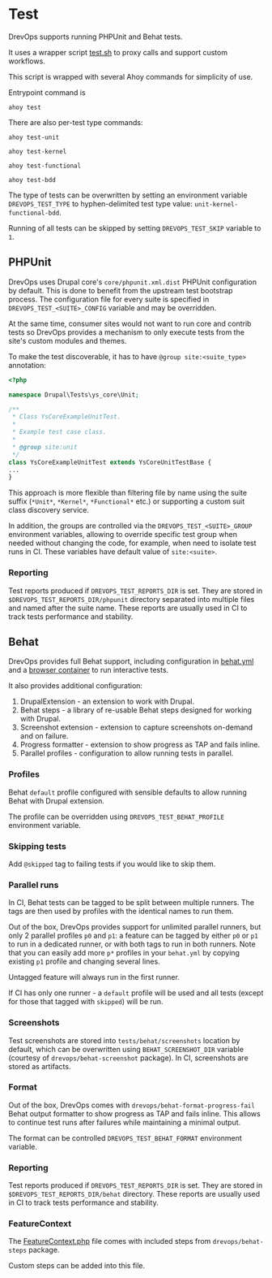 # Test

DrevOps supports running PHPUnit and Behat tests.

It uses a wrapper script [test.sh](../test.sh) to proxy calls and support custom
workflows.

This script is wrapped with several Ahoy commands for simplicity of use.

Entrypoint command is

    ahoy test

There are also per-test type commands:

    ahoy test-unit

    ahoy test-kernel

    ahoy test-functional

    ahoy test-bdd

The type of tests can be overwritten by setting an environment variable
`DREVOPS_TEST_TYPE` to hyphen-delimited test type value: `unit-kernel-functional-bdd`.

Running of all tests can be skipped by setting `DREVOPS_TEST_SKIP` variable to `1`.

## PHPUnit

DrevOps uses Drupal core's `core/phpunit.xml.dist` PHPUnit configuration by
default. This is done to benefit from the upstream test bootstrap process. The
configuration file for every suite is specified in `DREVOPS_TEST_<SUITE>_CONFIG`
variable and may be overridden.

At the same time, consumer sites would not want to run core and contrib tests so
DrevOps provides a mechanism to only execute tests from the site's custom
modules and themes.

To make the test discoverable, it has to have `@group site:<suite_type>` annotation:

```php
<?php

namespace Drupal\Tests\ys_core\Unit;

/**
 * Class YsCoreExampleUnitTest.
 *
 * Example test case class.
 *
 * @group site:unit
 */
class YsCoreExampleUnitTest extends YsCoreUnitTestBase {
...
}
```

This approach is more flexible than filtering file by name using the suite
suffix (`*Unit*`, `*Kernel*`, `*Functional*` etc.) or supporting a custom
suit class discovery service.

In addition, the groups are controlled via the `DREVOPS_TEST_<SUITE>_GROUP`
environment variables, allowing to override specific test group when needed
without changing the code, for example, when need to isolate test runs in CI.
These variables have default value of `site:<suite>`.

### Reporting

Test reports produced if `DREVOPS_TEST_REPORTS_DIR` is set. They are stored in
`$DREVOPS_TEST_REPORTS_DIR/phpunit` directory separated into multiple files
and named after the suite name. These reports are usually used in CI to track
tests performance and stability.

## Behat

DrevOps provides full Behat support, including configuration in [behat.yml](behat.yml)
and a [browser container](docker-compose.yml) to run interactive tests.

It also provides additional configuration:

1. DrupalExtension - an extension to work with Drupal.
2. Behat steps - a library of re-usable Behat steps designed for working with Drupal.
2. Screenshot extension - extension to capture screenshots on-demand and on failure.
3. Progress formatter - extension to show progress as TAP and fails inline.
4. Parallel profiles - configuration to allow running tests in parallel.

### Profiles

Behat `default` profile configured with sensible defaults to allow running Behat
with Drupal extension.

The profile can be overridden using `DREVOPS_TEST_BEHAT_PROFILE` environment variable.

### Skipping tests

Add `@skipped` tag to failing tests if you would like to skip them.

### Parallel runs

In CI, Behat tests can be tagged to be split between multiple runners. The tags
are then used by profiles with the identical names to run them.

Out of the box, DrevOps provides support for unlimited parallel runners, but only
2 parallel profiles `p0` and `p1`: a feature can be tagged by either `p0` or `p1`
to run in a dedicated runner, or with both tags to run in both runners. Note that
you can easily add more `p*` profiles in your `behat.yml` by copying existing `p1`
profile and changing several lines.

Untagged feature will always run in the first runner.

If CI has only one runner - a `default` profile will be used and all tests
(except for those that tagged with `skipped`) will be run.

### Screenshots

Test screenshots are stored into `tests/behat/screenshots` location by default,
which can be overwritten using `BEHAT_SCREENSHOT_DIR` variable (courtesy of
`drevops/behat-screenshot` package). In CI, screenshots are stored as artifacts.

### Format

Out of the box, DrevOps comes with `drevops/behat-format-progress-fail` Behat
output formatter to show progress as TAP and fails inline. This allows to
continue test runs after failures while maintaining a minimal output.

The format can be controlled `DREVOPS_TEST_BEHAT_FORMAT` environment variable.

### Reporting

Test reports produced if `DREVOPS_TEST_REPORTS_DIR` is set. They are stored in
`$DREVOPS_TEST_REPORTS_DIR/behat` directory. These reports are usually used in
CI to track tests performance and stability.

### FeatureContext

The [FeatureContext.php](tests/behat/FeatureContext.php) file comes with included
steps from `drevops/behat-steps` package.

Custom steps can be added into this file.
